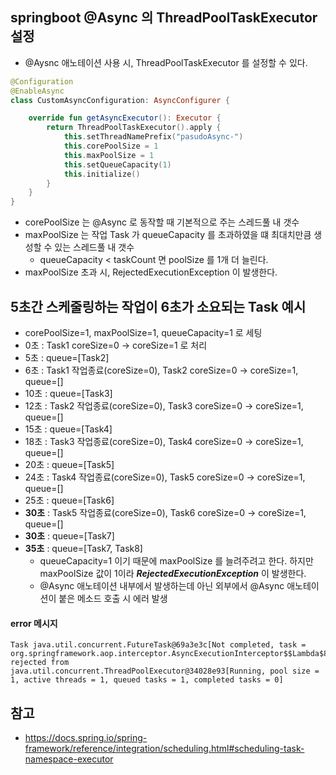 ## springboot @Async 의 ThreadPoolTaskExecutor 설정
* @Aysnc 애노테이션 사용 시, ThreadPoolTaskExecutor 를 설정할 수 있다.
```kotlin
@Configuration
@EnableAsync
class CustomAsyncConfiguration: AsyncConfigurer {

    override fun getAsyncExecutor(): Executor {
        return ThreadPoolTaskExecutor().apply {
            this.setThreadNamePrefix("pasudoAsync-")
            this.corePoolSize = 1
            this.maxPoolSize = 1
            this.setQueueCapacity(1)
            this.initialize()
        }
    }
}
```
* corePoolSize 는 @Async 로 동작할 때 기본적으로 주는 스레드풀 내 갯수
* maxPoolSize 는 작업 Task 가 queueCapacity 를 초과하였을 떄 최대치만큼 생성할 수 있는 스레드풀 내 갯수
    * queueCapacity < taskCount 면 poolSize 를 1개 더 늘린다.
* maxPoolSize 초과 시, RejectedExecutionException 이 발생한다.


## 5초간 스케줄링하는 작업이 6초가 소요되는 Task 예시
* corePoolSize=1, maxPoolSize=1, queueCapacity=1 로 세팅
* 0초 : Task1 coreSize=0 -> coreSize=1 로 처리
* 5초 : queue=[Task2]
* 6초 : Task1 작업종료(coreSize=0), Task2 coreSize=0 -> coreSize=1, queue=[]
* 10초 : queue=[Task3]
* 12초 : Task2 작업종료(coreSize=0), Task3 coreSize=0 -> coreSize=1, queue=[]
* 15초 : queue=[Task4]
* 18초 : Task3 작업종료(coreSize=0), Task4 coreSize=0 -> coreSize=1, queue=[]
* 20초 : queue=[Task5]
* 24초 : Task4 작업종료(coreSize=0), Task5 coreSize=0 -> coreSize=1, queue=[]
* 25초 : queue=[Task6]
* **30초** : Task5 작업종료(coreSize=0), Task6 coreSize=0 -> coreSize=1, queue=[]
* **30초** : queue=[Task7]
* **35초** : queue=[Task7, Task8] 
    * queueCapacity=1 이기 때문에 maxPoolSize 를 늘려주려고 한다. 하지만 maxPoolSize 값이 1이라 _**RejectedExecutionException**_ 이 발생한다.
    * @Async 애노테이션 내부에서 발생하는데 아닌 외부에서 @Async 애노테이션이 붙은 메소드 호출 시 에러 발생

#### error 메시지
```shell
Task java.util.concurrent.FutureTask@69a3e3c[Not completed, task = org.springframework.aop.interceptor.AsyncExecutionInterceptor$$Lambda$880/0x00000008006e5c40@61f81d82] rejected from java.util.concurrent.ThreadPoolExecutor@34028e93[Running, pool size = 1, active threads = 1, queued tasks = 1, completed tasks = 0]
```


## 참고
* https://docs.spring.io/spring-framework/reference/integration/scheduling.html#scheduling-task-namespace-executor
